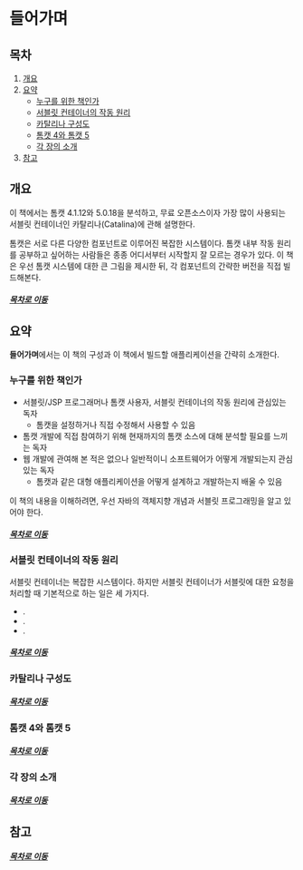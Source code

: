 들어가며
=====
## 목차
1. [개요](#개요)
2. [요약](#요약)
	* [누구를 위한 책인가](#누구를-위한-책인가)
	* [서블릿 컨테이너의 작동 원리](#서블릿-컨테이너의-작동-원리)
	* [카탈리나 구성도](#카탈리나-구성도)
	* [톰캣 4와 톰캣 5](#톰캣-4와-톰캣-5)
	* [각 장의 소개](#각-장의-소개)
3. [참고](#참고)

## 개요
이 책에서는 톰캣 4.1.12와 5.0.18을 분석하고, 무료 오픈소스이자 가장 많이 사용되는 서블릿 컨테이너인 카탈리나(Catalina)에 관해 설명한다.

톰캣은 서로 다른 다양한 컴포넌트로 이루어진 복잡한 시스템이다. 톰캣 내부 작동 원리를 공부하고 싶어하는 사람들은 종종 어디서부터 시작할지 잘 모르는 경우가 있다. 이 책은 우선 톰캣 시스템에 대한 큰 그림을 제시한 뒤, 각 컴포넌트의 간략한 버전을 직접 빌드해본다.

##### [목차로 이동](#목차)

## 요약
**들어가며**에서는 이 책의 구성과 이 책에서 빌드할 애플리케이션을 간략히 소개한다.

### 누구를 위한 책인가
* 서블릿/JSP 프로그래머나 톰캣 사용자, 서블릿 컨테이너의 작동 원리에 관심있는 독자  
  - 톰캣을 설정하거나 직접 수정해서 사용할 수 있음
* 톰캣 개발에 직접 참여하기 위해 현재까지의 톰캣 소스에 대해 분석할 필요를 느끼는 독자
* 웹 개발에 관여해 본 적은 없으나 일반적이니 소프트웨어가 어떻게 개발되는지 관심있는 독자  
  - 톰캣과 같은 대형 애플리케이션을 어떻게 설계하고 개발하는지 배울 수 있음

이 책의 내용을 이해하려면, 우선 자바의 객체지향 개념과 서블릿 프로그래밍을 알고 있어야 한다.

##### [목차로 이동](#목차)

### 서블릿 컨테이너의 작동 원리
서블릿 컨테이너는 복잡한 시스템이다. 하지만 서블릿 컨테이너가 서블릿에 대한 요청을 처리할 때 기본적으로 하는 일은 세 가지다.

* .
* .
* .

##### [목차로 이동](#목차)

### 카탈리나 구성도


##### [목차로 이동](#목차)

### 톰캣 4와 톰캣 5


##### [목차로 이동](#목차)

### 각 장의 소개


##### [목차로 이동](#목차)

## 참고

##### [목차로 이동](#목차)